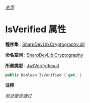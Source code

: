 ###### [主页](./Index.md "主页")

# IsVerified 属性

**程序集** : [SharpDevLib.Cryptography.dll](./SharpDevLib.Cryptography.assembly.md "SharpDevLib.Cryptography.dll")

**命名空间** : [SharpDevLib.Cryptography](./SharpDevLib.Cryptography.namespace.md "SharpDevLib.Cryptography")

**所属类型** : [JwtVerifyResult](./SharpDevLib.Cryptography.JwtVerifyResult.md "JwtVerifyResult")

``` csharp
public Boolean IsVerified { get; }
```

**注释**

*验证是否通过*



